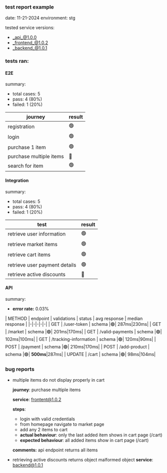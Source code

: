 ### test report example
date: 11-21-2024
environment: stg

tested service versions:
- _api_@1.0.0
- _frontend_@1.0.2
- _backend_@1.0.1

### tests ran:

#### **E2E**
summary:
- total cases: 5
- pass: 4 (80%)
- failed: 1 (20%)

| journey | result | 
|-|-| 
|registration|🟢|
|login|🟢|
|purchase 1 item|🟢|
|purchase multiple items|🔴|
|search for item|🟢|

#### Integration
summary:
- total cases: 5
- pass: 4 (80%)
- failed: 1 (20%)

| test | result|
|-|-|
|retrieve user information|🟢|
|retrieve market items|🟢|
|retrieve cart items|🟢|
|retrieve user payment details|🟢|
|retrieve active discounts|🔴| 

#### API
summary:
- **error rate:** 0.03%

| METHOD | endpoint | validations | status | avg response | median response |
|-|-|-|-|-|
| GET | /user-token | schema |🟢| 287ms|230ms|
| GET | /market | schema |🟢| 201ms|170ms|
| GET | /valid-payments | schema |🟢| 102ms|100ms|
| GET | /tracking-information | schema |🟢| 120ms|90ms|
| POST | /payment | schema |🟢| 210ms|170ms|
| POST | /add-product | schema |🟢| **500ms**|287ms|
| UPDATE | /cart | schema |🟢| 98ms|104ms|

### bug reports
 - multiple items do not display properly in cart

   **journey**: purchase multiple items
   
   **service**: frontent@1.0.2
   
   **steps**:
     * login with valid credentials
     * from homepage navigate to market page
     * add any 2 items to cart
     * __actual behaviour__: only the last added item shows in cart page (/cart)
     * __expected behaviour__: all added items show in cart page (/cart)
   
   **comments:** api endpoint returns all items
  
- retrieving active discounts returns object malformed object
  **service**: backend@1.0.1
  

